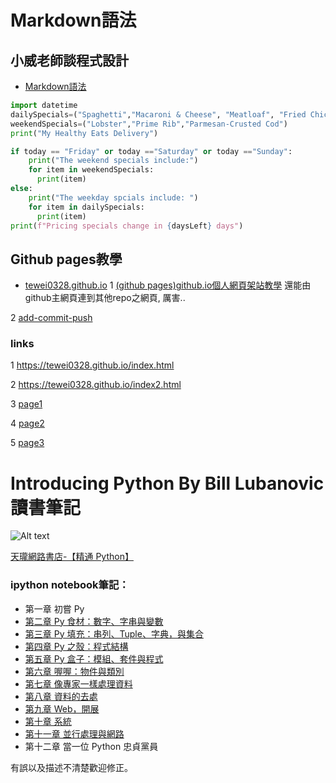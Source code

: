 Markdown語法
===
小威老師談程式設計
---
- [Markdown語法](https://hackmd.io/@eMP9zQQ0Qt6I8Uqp2Vqy6w/SyiOheL5N/%2FBVqowKshRH246Q7UDyodFA?type=book)

```python =
import datetime
dailySpecials=("Spaghetti","Macaroni & Cheese", "Meatloaf", "Fried Chicken")
weekendSpecials=("Lobster","Prime Rib","Parmesan-Crusted Cod")
print("My Healthy Eats Delivery")

if today == "Friday" or today =="Saturday" or today =="Sunday":
    print("The weekend specials include:")
    for item in weekendSpecials:
      print(item)
else:
    print("The weekday spcials include: ")
    for item in dailySpecials:
      print(item)
print(f"Pricing specials change in {daysLeft} days")
```

## Github pages教學
- [tewei0328.github.io](https://tewei0328.github.io)
1
[(github pages)github.io個人網頁架站教學](https://medium.com/%E9%80%B2%E6%93%8A%E7%9A%84-git-git-git/%E5%BE%9E%E9%9B%B6%E9%96%8B%E5%A7%8B-%E7%94%A8github-pages-%E4%B8%8A%E5%82%B3%E9%9D%9C%E6%85%8B%E7%B6%B2%E7%AB%99-fa2ae83e6276)
還能由github主網頁連到其他repo之網頁, 厲害..

2
[add-commit-push](https://gitbook.tw/chapters/github/using-github-pages)

### links
1
https://tewei0328.github.io/index.html

2
https://tewei0328.github.io/index2.html

3
[page1](https://tewei0328.github.io/index.html)

4
[page2](https://tewei0328.github.io/index2.html)

5
[page3](https://tewei0328.github.io/md_marp.html)


# Introducing Python By Bill Lubanovic 讀書筆記

![Alt text](http://akamaicovers.oreilly.com/images/0636920028659/lrg.jpg)

[天瓏網路書店-【精通 Python】](https://www.tenlong.com.tw/items/9863477311?item_id=1007464 "天瓏網路書店-[精通 Python]")

### ipython notebook筆記：

* 第一章 初嘗 Py
* [第二章 Py 食材：數字、字串與變數](http://nbviewer.jupyter.org/github/HuskyHsu/Introducing-Python/blob/master/CHAPTER%202%20Numbers%2C%20Strings%2Cand%20Variables.ipynb)
* [第三章 Py 填充：串列、Tuple、字典，與集合](http://nbviewer.jupyter.org/github/HuskyHsu/Introducing-Python/blob/master/CHAPTER%203%20Py%20Filling%20Lists%2C%20Tuples%2C%20Dictionaries%20and%20Sets.ipynb)
* [第四章 Py 之殼：程式結構](http://nbviewer.jupyter.org/github/HuskyHsu/Introducing-Python/blob/master/CHAPTER%204%20Py%20Crust-%20Code%20Structures.ipynb)
* [第五章 Py 盒子：模組、套件與程式](http://nbviewer.jupyter.org/github/HuskyHsu/Introducing-Python/blob/master/CHAPTER%205%20Py%20Boxes-%20Modules%2C%20Packages%2C%20and%20Programs.ipynb)
* [第六章 喔喔：物件與類別](http://nbviewer.jupyter.org/github/HuskyHsu/Introducing-Python/blob/master/CHAPTER%206%20Oh%20Oh-%20Objects%20and%20Classes.ipynb)
* [第七章 像專家一樣處理資料](http://nbviewer.jupyter.org/github/HuskyHsu/Introducing-Python/blob/master/CHAPTER%207%20Mangle%20Data%20Like%20a%20Pro.ipynb)
* [第八章 資料的去處](http://nbviewer.jupyter.org/github/HuskyHsu/Introducing-Python/blob/master/CHAPTER%208%20Data%20Has%20to%20Go%20Somewhere.ipynb)
* [第九章 Web，開展](http://nbviewer.jupyter.org/github/HuskyHsu/Introducing-Python/blob/master/CHAPTER%209%20The%20Web%2C%20Untangled.ipynb)
* [第十章 系統](http://nbviewer.jupyter.org/github/HuskyHsu/Introducing-Python/blob/master/CHAPTER%2010%20Systems.ipynb)
* [第十一章 並行處理與網路](http://nbviewer.jupyter.org/github/HuskyHsu/Introducing-Python/blob/master/CHAPTER%2011%20Concurrency%20and%20Networks.ipynb)
* 第十二章 當一位 Python 忠貞黨員

有誤以及描述不清楚歡迎修正。
